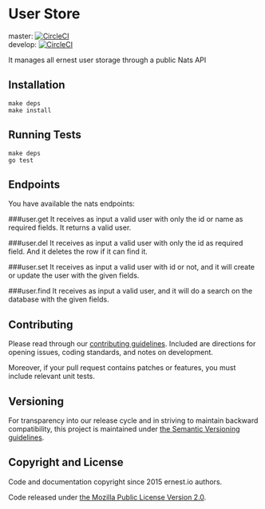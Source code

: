 # User Store

master:  [![CircleCI](https://circleci.com/gh/ernestio/user-store/tree/master.svg?style=shield)](https://circleci.com/gh/ernestio/user-store/tree/master)  
develop: [![CircleCI](https://circleci.com/gh/ernestio/user-store/tree/develop.svg?style=shield)](https://circleci.com/gh/ernestio/user-store/tree/develop)

It manages all ernest user storage through a public Nats API

## Installation

```
make deps
make install
```

## Running Tests

```
make deps
go test
```

## Endpoints

You have available the nats endpoints:

###user.get
It receives as input a valid user with only the id or name as required fields. It returns a valid user.

###user.del
It receives as input a valid user with only the id as required field. And it deletes the row if it can find it.

###user.set
It receives as input a valid user with id or not, and it will create or update the user with the given fields.

###user.find
It receives as input a valid user, and it will do a search on the database with the given fields.

## Contributing

Please read through our
[contributing guidelines](CONTRIBUTING.md).
Included are directions for opening issues, coding standards, and notes on
development.

Moreover, if your pull request contains patches or features, you must include
relevant unit tests.

## Versioning

For transparency into our release cycle and in striving to maintain backward
compatibility, this project is maintained under [the Semantic Versioning guidelines](http://semver.org/).

## Copyright and License

Code and documentation copyright since 2015 ernest.io authors.

Code released under
[the Mozilla Public License Version 2.0](LICENSE).

